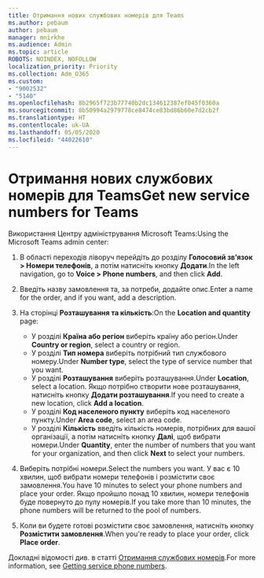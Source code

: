 ```yaml
---
title: Отримання нових службових номерів для Teams
ms.author: pebaum
author: pebaum
manager: mnirkhe
ms.audience: Admin
ms.topic: article
ROBOTS: NOINDEX, NOFOLLOW
localization_priority: Priority
ms.collection: Adm_O365
ms.custom:
- "9002532"
- "5140"
ms.openlocfilehash: 8b2965f723b77740b2dc134612387ef045f0360a
ms.sourcegitcommit: 8b50994a2979778ce8474ce83bd86b60e7d2cb2f
ms.translationtype: HT
ms.contentlocale: uk-UA
ms.lasthandoff: 05/05/2020
ms.locfileid: "44022610"
---
```

# <a name="get-new-service-numbers-for-teams"></a><span data-ttu-id="2be38-102">Отримання нових службових номерів для Teams</span><span class="sxs-lookup"><span data-stu-id="2be38-102">Get new service numbers for Teams</span></span>

<span data-ttu-id="2be38-103">Використання Центру адміністрування Microsoft Teams:</span><span class="sxs-lookup"><span data-stu-id="2be38-103">Using the Microsoft Teams admin center:</span></span>

1. <span data-ttu-id="2be38-104">В області переходів ліворуч перейдіть до розділу **Голосовий зв’язок > Номери телефонів**, а потім натисніть кнопку **Додати**.</span><span class="sxs-lookup"><span data-stu-id="2be38-104">In the left navigation, go to **Voice > Phone numbers**, and then click **Add**.</span></span>
2. <span data-ttu-id="2be38-105">Введіть назву замовлення та, за потреби, додайте опис.</span><span class="sxs-lookup"><span data-stu-id="2be38-105">Enter a name for the order, and if you want, add a description.</span></span>
3. <span data-ttu-id="2be38-106">На сторінці **Розташування та кількість**:</span><span class="sxs-lookup"><span data-stu-id="2be38-106">On the **Location and quantity** page:</span></span>

    - <span data-ttu-id="2be38-107">У розділі **Країна або регіон** виберіть країну або регіон.</span><span class="sxs-lookup"><span data-stu-id="2be38-107">Under **Country or region**, select a country or region.</span></span>
    - <span data-ttu-id="2be38-108">У розділі **Тип номера** виберіть потрібний тип службового номеру.</span><span class="sxs-lookup"><span data-stu-id="2be38-108">Under **Number type**, select the type of service number that you want.</span></span>
    - <span data-ttu-id="2be38-109">У розділі **Розташування** виберіть розташування.</span><span class="sxs-lookup"><span data-stu-id="2be38-109">Under **Location**, select a location.</span></span> <span data-ttu-id="2be38-110">Якщо потрібно створити нове розташування, натисніть кнопку **Додати розташування**.</span><span class="sxs-lookup"><span data-stu-id="2be38-110">If you need to create a new location, click **Add a location**.</span></span>
    - <span data-ttu-id="2be38-111">У розділі **Код населеного пункту** виберіть код населеного пункту.</span><span class="sxs-lookup"><span data-stu-id="2be38-111">Under **Area code**, select an area code.</span></span>
    - <span data-ttu-id="2be38-112">У розділі **Кількість** введіть кількість номерів, потрібних для вашої організації, а потім натисніть кнопку **Далі**, щоб вибрати номери.</span><span class="sxs-lookup"><span data-stu-id="2be38-112">Under **Quantity**, enter the number of numbers that you want for your organization, and then click **Next** to select your numbers.</span></span>
    
4. <span data-ttu-id="2be38-113">Виберіть потрібні номери.</span><span class="sxs-lookup"><span data-stu-id="2be38-113">Select the numbers you want.</span></span> <span data-ttu-id="2be38-114">У вас є 10 хвилин, щоб вибрати номери телефонів і розмістити своє замовлення.</span><span class="sxs-lookup"><span data-stu-id="2be38-114">You have 10 minutes to select your phone numbers and place your order.</span></span> <span data-ttu-id="2be38-115">Якщо пройшло понад 10 хвилин, номери телефонів буде повернуто до пулу номерів.</span><span class="sxs-lookup"><span data-stu-id="2be38-115">If you take more than 10 minutes, the phone numbers will be returned to the pool of numbers.</span></span>
5. <span data-ttu-id="2be38-116">Коли ви будете готові розмістити своє замовлення, натисніть кнопку **Розмістити замовлення**.</span><span class="sxs-lookup"><span data-stu-id="2be38-116">When you're ready to place your order, click **Place order**.</span></span>

<span data-ttu-id="2be38-117">Докладні відомості див. в статті [Отримання службових номерів](https://docs.microsoft.com/microsoftteams/getting-service-phone-numbers).</span><span class="sxs-lookup"><span data-stu-id="2be38-117">For more information, see [Getting service phone numbers](https://docs.microsoft.com/microsoftteams/getting-service-phone-numbers).</span></span>
